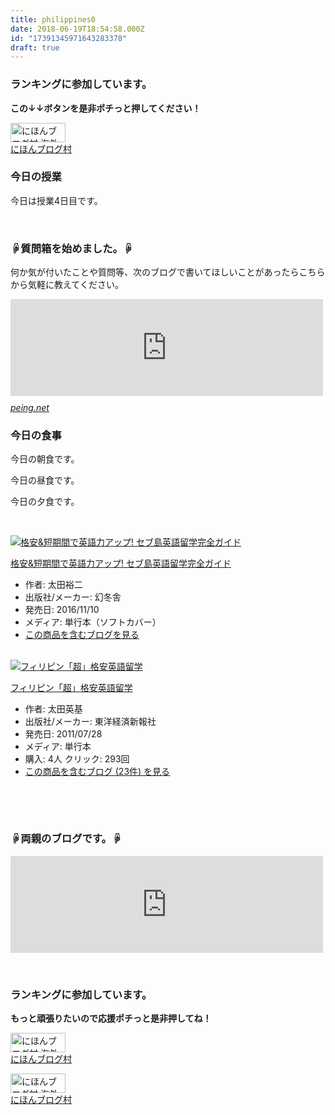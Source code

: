 ```yaml
---
title: philippines0
date: 2018-06-19T18:54:58.000Z
id: "17391345971643283378"
draft: true
---
```

<h3><strong>ランキングに参加しています。</strong></h3>
<p><strong>この↓↓ボタンを是非ポチっと押してください！</strong></p>
<p><a href="//overseas.blogmura.com/cebu/ranking.html"><img src="//overseas.blogmura.com/cebu/img/cebu88_31.gif" alt="にほんブログ村 海外生活ブログ セブ島情報へ" width="88" height="31" border="0" /></a><br /><a href="//overseas.blogmura.com/cebu/ranking.html">にほんブログ村</a></p>
<h3>今日の授業</h3>
<p>今日は授業4日目です。</p>
<p> </p>
<h3>☟質問箱を始めました。☟</h3>
<p>何か気が付いたことや質問等、次のブログで書いてほしいことがあったらこちらから気軽に教えてください。</p>
<p><iframe class="embed-card embed-webcard" style="display: block; width: 100%; height: 155px; max-width: 500px; margin: 10px 0px;" title="太朗の質問箱です" src="https://hatenablog-parts.com/embed?url=https%3A%2F%2Fpeing.net%2Fja%2Ftaroj1205" frameborder="0" scrolling="no"></iframe><cite class="hatena-citation"><a href="https://peing.net/ja/taroj1205">peing.net</a></cite></p>
<h3>今日の食事</h3>
<p>今日の朝食です。</p>
<p>今日の昼食です。</p>
<p>今日の夕食です。</p>
<p> </p>
<div class="freezed">
<div class="hatena-asin-detail"><a href="http://www.amazon.co.jp/exec/obidos/ASIN/4344910435/taroj1205-hatena-22/"><img class="hatena-asin-detail-image" title="格安&amp;短期間で英語力アップ! セブ島英語留学完全ガイド" src="https://images-fe.ssl-images-amazon.com/images/I/51s5oIxrvpL._SL160_.jpg" alt="格安&amp;短期間で英語力アップ! セブ島英語留学完全ガイド" /></a>
<div class="hatena-asin-detail-info">
<p class="hatena-asin-detail-title"><a href="http://www.amazon.co.jp/exec/obidos/ASIN/4344910435/taroj1205-hatena-22/">格安&amp;短期間で英語力アップ! セブ島英語留学完全ガイド</a></p>
<ul>
<li><span class="hatena-asin-detail-label">作者:</span> 太田裕二</li>
<li><span class="hatena-asin-detail-label">出版社/メーカー:</span> 幻冬舎</li>
<li><span class="hatena-asin-detail-label">発売日:</span> 2016/11/10</li>
<li><span class="hatena-asin-detail-label">メディア:</span> 単行本（ソフトカバー）</li>
<li><a href="http://d.hatena.ne.jp/asin/4344910435/taroj1205-hatena-22" target="_blank">この商品を含むブログを見る</a></li>
</ul>
</div>
<div class="hatena-asin-detail-foot"> </div>
</div>
<div class="hatena-asin-detail"><a href="http://www.amazon.co.jp/exec/obidos/ASIN/4492044310/taroj1205-hatena-22/"><img class="hatena-asin-detail-image" title="フィリピン「超」格安英語留学" src="https://images-fe.ssl-images-amazon.com/images/I/41cTQ4X3qSL._SL160_.jpg" alt="フィリピン「超」格安英語留学" /></a>
<div class="hatena-asin-detail-info">
<p class="hatena-asin-detail-title"><a href="http://www.amazon.co.jp/exec/obidos/ASIN/4492044310/taroj1205-hatena-22/">フィリピン「超」格安英語留学</a></p>
<ul>
<li><span class="hatena-asin-detail-label">作者:</span> 太田英基</li>
<li><span class="hatena-asin-detail-label">出版社/メーカー:</span> 東洋経済新報社</li>
<li><span class="hatena-asin-detail-label">発売日:</span> 2011/07/28</li>
<li><span class="hatena-asin-detail-label">メディア:</span> 単行本</li>
<li><span class="hatena-asin-detail-label">購入</span>: 4人 <span class="hatena-asin-detail-label">クリック</span>: 293回</li>
<li><a href="http://d.hatena.ne.jp/asin/4492044310/taroj1205-hatena-22" target="_blank">この商品を含むブログ (23件) を見る</a></li>
</ul>
</div>
<div class="hatena-asin-detail-foot"> </div>
</div>
</div>
<p> </p>
<h3>☟両親のブログです。☟</h3>
<p><iframe class="embed-card embed-webcard" style="display: block; width: 100%; height: 155px; max-width: 500px; margin: 10px 0px;" title="JapaNewZean" src="https://hatenablog-parts.com/embed?url=http%3A%2F%2Fjapanewzean.poyo.jp%2F" frameborder="0" scrolling="no"></iframe></p>
<p> </p>
<h3>ランキングに参加しています。</h3>
<p><strong>もっと頑張りたいので応援ポチっと是非押してね！</strong></p>
<p><a href="//overseas.blogmura.com/studyabroad_parent/ranking.html"><img src="//overseas.blogmura.com/studyabroad_parent/img/studyabroad_parent88_31.gif" alt="にほんブログ村 海外生活ブログ 親子留学・ジュニア留学へ" width="88" height="31" border="0" /></a><br /><a href="//overseas.blogmura.com/studyabroad_parent/ranking.html">にほんブログ村</a></p>
<p><a href="//overseas.blogmura.com/cebu/ranking.html"><img src="//overseas.blogmura.com/cebu/img/cebu88_31.gif" alt="にほんブログ村 海外生活ブログ セブ島情報へ" width="88" height="31" border="0" /></a><br /><a href="//overseas.blogmura.com/cebu/ranking.html">にほんブログ村</a></p>

